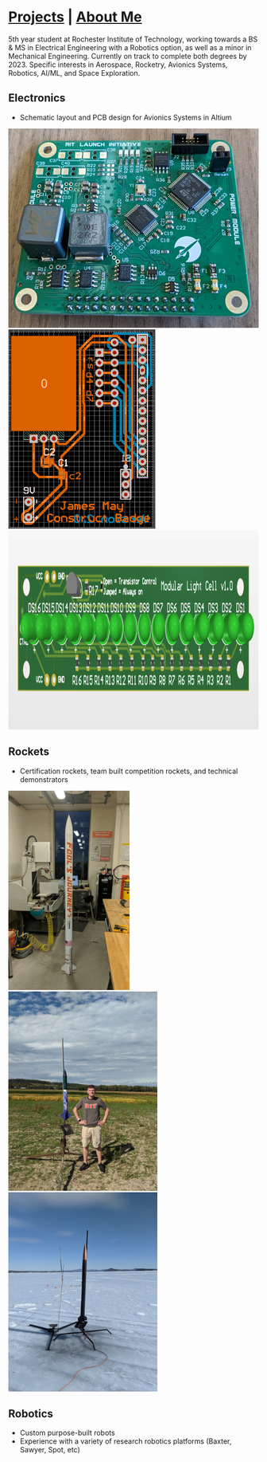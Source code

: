 # [Projects](http://vlarko.com/Projects)  |  [About Me](http://vlarko.com/About%20Me)
5th year student at Rochester Institute of Technology, working towards a BS & MS in Electrical Engineering with a Robotics option, as well as a minor in Mechanical Engineering. Currently on track to complete both degrees by 2023. Specific interests in Aerospace, Rocketry, Avionics Systems, Robotics, AI/ML, and Space Exploration.

## Electronics
- Schematic layout and PCB design for Avionics Systems in Altium

<img src="Photos/power mod real2.jpg" height="400"> <img src="Photos/ConstructBadge_3.PNG" height="400"> <img src="Photos/mlc altium 3d.png" height="400">

## Rockets
- Certification rockets, team built competition rockets, and technical demonstrators

<img src="Photos/FoolsJourney_1.jpg" height="400">   <img src="Photos/L1_2.jpg" height="400">   <img src="Photos/L2_1.jpg" height="400">

## Robotics
- Custom purpose-built robots
- Experience with a variety of research robotics platforms (Baxter, Sawyer, Spot, etc)
